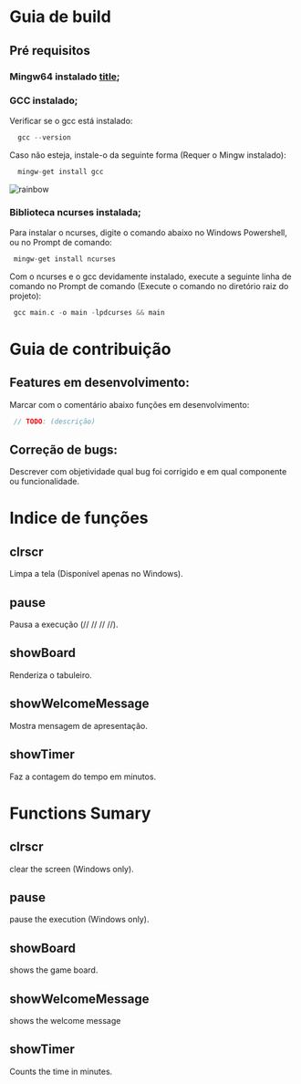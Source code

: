# Guia de build
## Pré requisitos

### Mingw64 instalado [title](https://sourceforge.net/projects/mingw/);

### GCC instalado;

Verificar se o gcc está instalado:

```c
  gcc --version
```

Caso não esteja, instale-o da seguinte forma (Requer o Mingw instalado):

```c
  mingw-get install gcc
```

![rainbow](https://raw.githubusercontent.com/andreasbm/readme/master/assets/lines/rainbow.png)

### Biblioteca ncurses instalada;

Para instalar o ncurses, digite o comando abaixo no Windows Powershell, ou no Prompt de comando:

```c
 mingw-get install ncurses
```

Com o ncurses e o gcc devidamente instalado, execute a seguinte linha de comando no Prompt de comando (Execute o comando no diretório raiz do projeto):

```c
 gcc main.c -o main -lpdcurses && main
```

# Guia de contribuição
## Features em desenvolvimento:
Marcar com o comentário abaixo funções em desenvolvimento:
```c
 // TODO: (descrição)
```
## Correção de bugs:
Descrever com objetividade qual bug foi corrigido e em qual componente ou funcionalidade.

# Indice de funções

## clrscr
Limpa a tela (Disponível apenas no Windows).
## pause
Pausa a execução (// // // //).
## showBoard
Renderiza o tabuleiro.
## showWelcomeMessage
Mostra mensagem de apresentação.
## showTimer
Faz a contagem do tempo em minutos. 

# Functions Sumary

## clrscr
clear the screen (Windows only).
## pause
pause the execution (Windows only).
## showBoard
shows the game board.
## showWelcomeMessage
shows the welcome message
## showTimer
Counts the time in minutes. 


